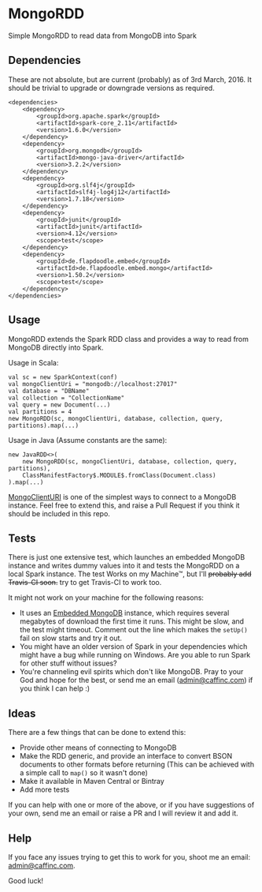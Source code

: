 # MongoRDD
Simple MongoRDD to read data from MongoDB into Spark

## Dependencies

These are not absolute, but are current (probably) as of 3rd March, 2016. It should be trivial to upgrade or downgrade versions as required.

    <dependencies>
        <dependency>
            <groupId>org.apache.spark</groupId>
            <artifactId>spark-core_2.11</artifactId>
            <version>1.6.0</version>
        </dependency>
        <dependency>
            <groupId>org.mongodb</groupId>
            <artifactId>mongo-java-driver</artifactId>
            <version>3.2.2</version>
        </dependency>
        <dependency>
            <groupId>org.slf4j</groupId>
            <artifactId>slf4j-log4j12</artifactId>
            <version>1.7.18</version>
        </dependency>
        <dependency>
            <groupId>junit</groupId>
            <artifactId>junit</artifactId>
            <version>4.12</version>
            <scope>test</scope>
        </dependency>
        <dependency>
            <groupId>de.flapdoodle.embed</groupId>
            <artifactId>de.flapdoodle.embed.mongo</artifactId>
            <version>1.50.2</version>
            <scope>test</scope>
        </dependency>
    </dependencies>


## Usage

MongoRDD extends the Spark RDD class and provides a way to read from MongoDB directly into Spark.

Usage in Scala:
	
	val sc = new SparkContext(conf)
	val mongoClientUri = "mongodb://localhost:27017"
	val database = "DBName"
	val collection = "CollectionName"
	val query = new Document(...)
	val partitions = 4
	new MongoRDD(sc, mongoClientUri, database, collection, query, partitions).map(...)

Usage in Java (Assume constants are the same):
	
	new JavaRDD<>(
        new MongoRDD(sc, mongoClientUri, database, collection, query, partitions),
	    ClassManifestFactory$.MODULE$.fromClass(Document.class)
    ).map(...)

[MongoClientURI](https://docs.mongodb.org/manual/reference/connection-string/ "Mongo Connection String") is one of the simplest ways to connect to a MongoDB instance. Feel free to extend this, and raise a Pull Request if you think it should be included in this repo.

## Tests

There is just one extensive test, which launches an embedded MongoDB instance and writes dummy values into it and tests the MongoRDD on a local Spark instance. The test Works on my Machine™, but I'll ~~probably add Travis-CI soon.~~ try to get Travis-CI to work too.

It might not work on your machine for the following reasons:

* It uses an [Embedded MongoDB](https://github.com/flapdoodle-oss/de.flapdoodle.embed.mongo) instance, which requires several megabytes of download the first time it runs. This might be slow, and the test might timeout. Comment out the line which makes the `setUp()` fail on slow starts and try it out.
* You might have an older version of Spark in your dependencies which might have a bug while running on Windows. Are you able to run Spark for other stuff without issues?
* You're channeling evil spirits which don't like MongoDB. Pray to your God and hope for the best, or send me an email (admin@caffinc.com) if you think I can help :)

## Ideas

There are a few things that can be done to extend this:

* Provide other means of connecting to MongoDB
* Make the RDD generic, and provide an interface to convert BSON documents to other formats before returning (This can be achieved with a simple call to `map()` so it wasn't done)
* Make it available in Maven Central or Bintray
* Add more tests

If you can help with one or more of the above, or if you have suggestions of your own, send me an email or raise a PR and I will review it and add it.

## Help

If you face any issues trying to get this to work for you, shoot me an email: admin@caffinc.com.

Good luck!

